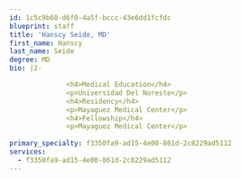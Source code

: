 ```yaml
---
id: 1c5c9b68-d6f0-4a5f-bccc-43e6dd1fcfdc
blueprint: staff
title: 'Hanscy Seide, MD'
first_name: Hanscy
last_name: Seide
degree: MD
bio: |2-

              <h4>Medical Education</h4>
              <p>Universidad Del Noreste</p>
              <h4>Residency</h4>
              <p>Mayaguez Medical Center</p>
              <h4>Fellowship</h4>
              <p>Mayaguez Medical Center</p>
          
primary_specialty: f3350fa9-ad15-4e00-861d-2c8229ad5112
services:
  - f3350fa9-ad15-4e00-861d-2c8229ad5112
---
```

